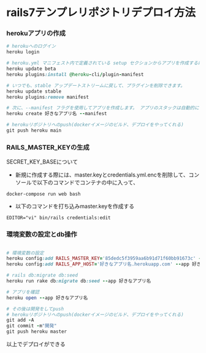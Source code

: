 # rails7テンプレリポジトリデプロイ方法
### herokuアプリの作成
```ruby
# herokuへのログイン
heroku login

# heroku.yml​ マニフェスト内で定義されている setup​ セクションからアプリを作成するには、beta​ アップデートチャネルから heroku-manifest​ プラグインをインストールしてください。
heroku update beta
heroku plugins:install @heroku-cli/plugin-manifest

# いつでも、stable アップデートストリームに戻して、プラグインを削除できます。
heroku update stable
heroku plugins:remove manifest

# 次に、--manifest​ フラグを使用してアプリを作成します。 アプリのスタックは自動的に container​ に設定されます。
heroku create 好きなアプリ名 --manifest

# herokuリポジトリへのpush(dockerイメージのビルド、デプロイをやってくれる)
git push heroku main
```

### RAILS_MASTER_KEYの生成
SECRET_KEY_BASEについて
- 新規に作成する際には、master.keyとcredentials.yml.encを削除して、コンソールで以下のコマンドでコンテナの中に入って、
```
docker-compose run web bash
```
- 以下のコマンドを打ち込みmaster.keyを作成する
```
EDITOR="vi" bin/rails credentials:edit
```

### 環境変数の設定とdb操作
```ruby

# 環境変数の設定
heroku config:add RAILS_MASTER_KEY='85dedc5f3959aa6b91d71f60bb91673c' --app 好きなアプリ名
heroku config:add RAILS_APP_HOST='好きなアプリ名.herokuapp.com' --app 好きなアプリ名

# rails db:migrate db:seed
heroku run rake db:migrate db:seed --app 好きなアプリ名

# アプリを確認
heroku open --app 好きなアプリ名

# その後は開発をしてpush
# herokuリポジトリへのpush(dockerイメージのビルド、デプロイをやってくれる)
git add -A
git commit -m"開発"
git push heroku master

```

以上でデプロイができる